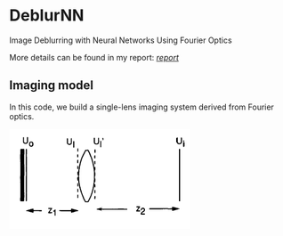 # DeblurNN
Image Deblurring with Neural Networks Using Fourier Optics

More details can be found in my report: [*report*](./report_MS_DSII.pdf)

## Imaging model

In this code, we build a single-lens imaging system derived from Fourier optics.

<img src='imgs/single-lens.png'>

